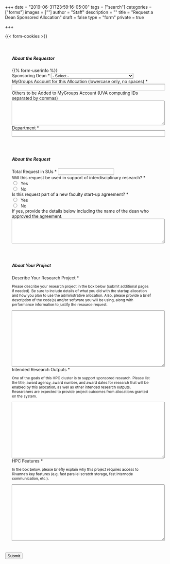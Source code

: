 +++
date = "2019-06-31T23:59:16-05:00"
tags = ["search"]
categories = ["forms"]
images = [""]
author = "Staff"
description = ""
title = "Request a Dean Sponsored Allocation"
draft = false
type = "form"
private = true

+++

{{< form-cookies >}}

<form action="https://api.uvarc.io/rest/general-support-request/" method="post" id="allocation-form" accept-charset="UTF-8">
<div class="alert" id="response_message" role="alert" style="padding-bottom:0px;">
  <p id="form_post_response"></p>
</div>
<div>
  <!-- BEGIN FIRST SECTION -->
  <div style="padding:1.4rem;" class="card">
  <h5 class="card-title">About the Requestor</h5>
  <input type="hidden" id="category" name="category" value="Deans Allocation">
  <input type="hidden" id="allocation_type" name="Allocation Type" value="Instructional Allocation">
  <input type="hidden" id="request_title" name="request_title" value="Allocation Request: Dean" />
{{% form-userinfo %}}
  <div class="form-item form-type-select form-group">
    <label class="control-label" for="edit-submitted-classification">Sponsoring Dean
      <span class="form-required" title="This field is required.">*</span>
    </label>
    <select required="required" class="form-control form-select required" data-toggle="tooltip" id="sponsor" name="sponsor">
      <option value="" selected="selected">- Select -</option>
      <option value="cas">College of Arts & Sciences</option>
      <option value="hs">Health System</option>
      <option value="seas">School of Engineering & Applied Sciences</option>
      <option value="dsi">School of Data Science</option>
      <option value="other">Other</option>
    </select>
  </div>
  <div class="form-item form-group form-item form-type-textfield form-group"> <label class="control-label" for="mygroups-group">MyGroups Account for this Allocation (lowercase only, no spaces) <span class="form-required" title="This field is required.">*</span></label>
    <input required="required" class="form-control form-text required" type="text" id="mygroups-group" name="mygroups-group" value="" size="60" maxlength="128" />
  </div>
  <div class="form-item form-group form-item form-type-textarea form-group"> <label class="control-label" for="mygroup-users">Others to be Added to MyGroups Account (UVA computing IDs separated by commas)</label>
    <div class="form-textarea-wrapper resizable"><textarea class="form-control form-textarea" id="mygroup-users" name="mygroup-users" cols="60" rows="5"></textarea>
    </div>
  </div>
  <div class="form-item form-type-textfield form-group"> <label class="control-label" for="edit-submitted-name">Department <span class="form-required" title="This field is required.">*</span></label>
    <input required="required" class="form-control form-text required" type="text" id="department" name="department" value="" size="60" maxlength="64" />
  </div>
<!-- END FIRST SECTION -->
</div>
<div class="spacer-20"></div>
<!-- BEGIN SECOND SECTION -->
<div style="padding:1.4rem;" class="card">
<h5 class="card-title">About the Request</h5>
<div class="row">
  <div class="col form-item form-type-textfield form-group"> <label class="control-label" for="edit-submitted-name">Total Request in SUs <span class="form-required" title="This field is required.">*</span></label>
    <input required="required" class="form-control form-text required" type="number" id="su-request" name="su-request" value="" size="20" maxlength="20" />
  </div>
  <div class="col" style="width:50%;"></div>
  </div>
  <div class="form-item form-group form-item form-type-radios form-group"> <label class="control-label" for="interdisciplinary">
    Will this request be used in support of interdisciplinary research? <span class="form-required" title="This field is required.">*</span></label>
    <div id="for-research" class="form-radios"><div class="form-item form-item-submitted-new-or-renewal form-type-radio radio"> <label class="control-label" for="for-research-1">
      <input required="required" type="radio" id="for-research-1" name="for-research" value="new" class="form-radio" /> &nbsp;Yes</label>
    </div>
    <div class="form-item form-item-submitted-new-or-renewal form-type-radio radio"> <label class="control-label" for="for-research-2">
      <input required="required" type="radio" id="for-research-2" name="for-research" value="no" class="form-radio" /> &nbsp;No</label>
    </div>
  </div>
  <div class="spacer-20"></div>
  <div class="form-item form-type-radios form-group"> <label class="control-label" for="faculty-startup">
  Is this request part of a new faculty start-up agreement? <span class="form-required" title="This field is required.">*</span></label>
    <div id="faculty-startup" class="form-radios">
      <div class="form-item form-type-radio radio"> <label class="control-label" for="yes-faculty-startup">
        <input required="required" type="radio" id="yes-faculty-research" name="yes-faculty-startup" value="yes" class="form-radio" /> &nbsp;Yes</label>
      </div>
      <div class="form-item form-type-radio radio"> <label class="control-label" for="no-faculty-startup">
        <input required="required" type="radio" id="no-faculty-startup" name="no-faculty-startup" value="no" class="form-radio" /> &nbsp;No</label>
      </div>
    </div>
    <div class="form-item form-type-textarea form-group">
      <label class="control-label" for="faculty-startup-details">If yes, provide the details below including the name of the dean who approved the agreement.</label>
      <div class="form-textarea-wrapper resizable">
        <textarea class="form-control form-textarea" id="faculty-startup-details" name="faculty-startup-details" cols="60" rows="5"></textarea>
      </div>
    </div>
  </div>
</div>
</div>
  <!-- END SECOND SECTION -->
  <div class="spacer-20"></div>
  <!-- BEGIN THIRD SECTION -->
  <div class="card" style="padding:1.4rem;">
  <h5 class="card-title">About Your Project</h5>
  <div class="form-item form-type-textarea form-group"> <label class="control-label" for="description-of-research">Describe Your Research Project <span class="form-required" title="This field is required.">*</span></label>
  <p style="font-size:85%;font-color:#bbb;">Please describe your research project in the box below (submit additional pages if needed). Be sure to include details of what you did with the startup allocation and how you plan to use the administrative allocation. Also, please provide a brief description of the code(s) and/or software you will be using, along with performance information to justify the resource request.</p>
    <div class="form-textarea-wrapper resizable"><textarea required="required" class="form-control form-textarea required" id="description-of-research" name="description-of-research" cols="60" rows="12"></textarea>
    </div>
  </div>
  <div class="form-item form-type-textarea form-group"> <label class="control-label" for="research-aims">Intended Research Outputs <span class="form-required" title="This field is required.">*</span></label>
  <p style="font-size:85%;font-color:#bbb;">One of the goals of this HPC cluster is to support sponsored research. Please list the title, award agency, award number, and award dates for research that will be enabled by this allocation, as well as other intended research outputs. Researchers are expected to provide project outcomes from allocations granted on the system.</p>
    <div class="form-textarea-wrapper resizable"><textarea required="required" class="form-control form-textarea required" id="research-aims" name="research-aims" cols="60" rows="12"></textarea>
    </div>
  </div>
  <div class="form-item form-type-textarea form-group"> <label class="control-label" for="description-of-research">HPC Features <span class="hpc-features" title="This field is required.">*</span></label>
  <p style="font-size:85%;font-color:#bbb;">In the box below, please briefly explain why this project requires access to Rivanna’s key features (e.g. fast parallel scratch storage, fast internode communication, etc.).</p>
    <div class="form-textarea-wrapper resizable"><textarea required="required" class="form-control form-textarea required" id="hpc-features" name="hpc-features" cols="60" rows="12"></textarea>
    </div>
  </div>
  <!-- END THIRD SECTION -->
  </div>
  <div class="spacer-20"></div>
  <input type="hidden" name="details" />
  <!--
  <div class=""> <label class="control-label">Are you a human? <span class="form-required" title="This field is required.">*</span></label>
    <div class="row"">
      <div class="form-item form-group col" id="captcha" style="pointer-events:none;margin:1.4rem;width:12rem;">
      </div>
      <div class="form-item form-group col">
        <input type="text" placeholder="Captcha" id="cpatchaTextBox" style="margin-top:1rem;padding:6px;font-family:monospace; width:8rem;" />
        <button class="btn btn-success" id="captcha-submit" type="button" onclick="validateCaptcha()"><i class="fas fa-check fa-1x"></i></button>
        <button class="btn btn-default" id="captcha-refresh" type="button" onclick="createCaptcha()"><i class="fas fa-sync fa-1x"></i></button>
      </div>
    </div>
  </div>
  <script type="text/javascript" src="/js/captcha.js"></script>
  -->
  <div class="form-actions" id="submit-div" style="margin-top:1rem;">
    <button class="button-primary btn btn-primary form-submit" id="submit" type="submit" name="op" value="Submit">Submit</button>
  </div>
</div>
</form>

<script>
function getParams() {
  var vars = {};
  var parts = window.location.href.replace(/[?&]+([^=&]+)=([^&]*)/gi, function(m,key,value) {
    vars[key] = value;
  });
  return vars;
}

function decode64(str) {
  var e={},i,b=0,c,x,l=0,a,r='',w=String.fromCharCode,L=str.length;
  var A="ABCDEFGHIJKLMNOPQRSTUVWXYZabcdefghijklmnopqrstuvwxyz0123456789+/";
  for(i=0;i<64;i++){e[A.charAt(i)]=i;}
  for(x=0;x<L;x++){
    c=e[str.charAt(x)];b=(b<<6)+c;l+=6;
    while(l>=8){((a=(b>>>(l-=8))&0xff)||(x<(L-2)))&&(r+=w(a));}
  }
  return r;
};

var form = document.getElementById('allocation-form');


var cookie_token = getCookie("__user_token");
var url_user_token = getParams()["user_token"];

if (cookie_token !== url_user_token) {
//  window.location.replace( "https://auth.uvasomrc.io/site/allocation-dean.php?user_token=" + cookie_token );
}

var name_enc = getParams()["name"];
if (name_enc) {
  // do nothing
} else {
  $('#name').val('');
  $('#email').val('');
  $('#uid').val('');
//  window.location.replace( "https://auth.uvasomrc.io/site/allocation-dean.php?user_token=" + cookie_token );
}

// name
let name = decodeURI(getParams()["name"]);
let name_dec = decode64(name);
var set_name = document.getElementById("name").value = name_dec;

// uid
let uid = decodeURI(getParams()["uid"]);
let uid_dec = decode64(uid);
var set_uid = document.getElementById("uid").value = uid_dec;

// email
let email = decodeURI(getParams()["email"]);
let email_dec = decode64(email);
var set_email = document.getElementById("email").value = email_dec;

// sponsor
let sponsor = decodeURI(getParams()["sponsor"]);
var set_sponsor = document.getElementById("sponsor").value = sponsor;

</script>
<script type="text/javascript" src="/js/response-message.js"></script>
